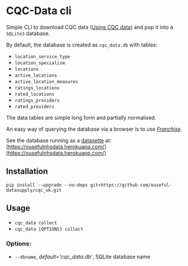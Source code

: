 # CQC-Data cli

Simple CLI to download CQC data ([Using CQC data](http://www.cqc.org.uk/about-us/transparency/using-cqc-data)) and pop it into a `SQLite3` database.

By default, the database is created as `cqc_data.db` with tables:

- `location_service_type`
- `location_specialism`
- `locations`
- `active_locations`
- `active_location_measures`
- `ratings_locations`
- `rated_locations`
- `ratings_providers`
- `rated_providers`

The data tables are simple long form and partially normalised.

An easy way of querying the database via a browser is to use [*Franchise*](https://blog.ouseful.info/2017/09/25/asking-questions-of-csv-data-in-the-browser-with-franchise/).

See the database running as a [datasette](https://github.com/simonw/datasette) at: [https://ousefulnhsdata.herokuapp.com/](https://ousefulnhsdata.herokuapp.com/)

## Installation

`pip install --upgrade --no-deps git+https://github.com/ouseful-datasupply/cqc_uk.git`

## Usage

- `cqc_data collect `
- `cqc_data [OPTIONS] collect`

### Options:

- `--dbname`, *default='cqc_data.db'*, SQLite database name
